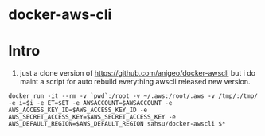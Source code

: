 # docker-aws-cli

# Intro
1. just a clone version of https://github.com/anigeo/docker-awscli but i do maint a script for auto rebuild everything awscli released new version.

```
docker run -it --rm -v `pwd`:/root -v ~/.aws:/root/.aws -v /tmp/:/tmp/ -e i=$i -e ET=$ET -e AWSACCOUNT=$AWSACCOUNT -e AWS_ACCESS_KEY_ID=$AWS_ACCESS_KEY_ID -e AWS_SECRET_ACCESS_KEY=$AWS_SECRET_ACCESS_KEY -e AWS_DEFAULT_REGION=$AWS_DEFAULT_REGION sahsu/docker-awscli $*
```

